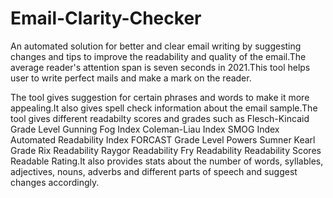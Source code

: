 # Email-Clarity-Checker
An automated solution for better and clear email writing by suggesting changes and tips to improve the readability and quality of the email.The average reader's attention span is seven seconds in 2021.This tool helps user to write perfect mails and make a mark on the reader.

The tool gives suggestion for certain phrases and words to make it more appealing.It also gives spell check information about the email sample.The tool gives different readabilty scores and grades such as 
Flesch-Kincaid Grade Level
Gunning Fog Index
Coleman-Liau Index
SMOG Index
Automated Readability Index
FORCAST Grade Level
Powers Sumner Kearl Grade
Rix Readability
Raygor Readability
Fry Readability
Readability Scores
Readable Rating.It also provides stats about the number of words, syllables, adjectives, nouns, adverbs and different parts of speech and suggest changes accordingly.
